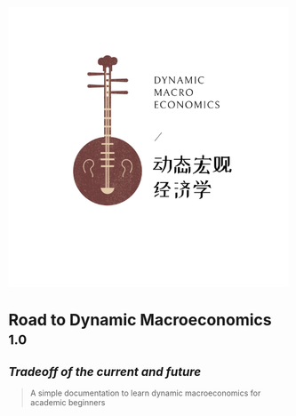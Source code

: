 <!-- _coverpage.md -->

![icon](icon.svg)

# **Road to Dynamic Macroeconomics** <small>1.0</small>

##  *Tradeoff of the current and future*

> A simple documentation to learn dynamic macroeconomics for academic beginners
